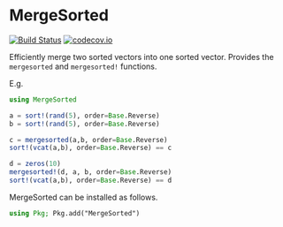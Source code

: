 # MergeSorted

[![Build Status](https://travis-ci.org/vvjn/MergeSorted.jl.svg?branch=master)](https://travis-ci.org/vvjn/MergeSorted.jl) [![codecov.io](http://codecov.io/github/vvjn/MergeSorted.jl/coverage.svg?branch=master)](http://codecov.io/github/vvjn/MergeSorted.jl?branch=master)

Efficiently merge two sorted vectors into one sorted vector. Provides the `mergesorted` and `mergesorted!` functions.

E.g.

```julia
using MergeSorted

a = sort!(rand(5), order=Base.Reverse)
b = sort!(rand(5), order=Base.Reverse)

c = mergesorted(a,b, order=Base.Reverse)
sort!(vcat(a,b), order=Base.Reverse) == c

d = zeros(10)
mergesorted!(d, a, b, order=Base.Reverse)
sort!(vcat(a,b), order=Base.Reverse) == d
```

MergeSorted can be installed as follows.

```julia
using Pkg; Pkg.add("MergeSorted")
```

